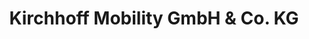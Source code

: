 ---
title: "Kirchhoff Mobility GmbH & Co. KG"
url: /unterschleissheim/kirchhoff-mobility-gmbh-und-co-kg/
shop: Autowerkstatt
---